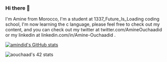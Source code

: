 ### Hi there 👋

I'm Amine from Morocco, I'm a student at 1337_Future_Is_Loading coding school, I'm now learning the c language, please feel free to check out my content, and you can check out my twitter at twitter.com/AmineOuchaadid or my linkedin at linkedin.com/in/Amine-Ouchaadid .

[![amindid's GitHub stats](https://github-readme-stats.vercel.app/api?username=amindid)](https://github.com/amindid/github-readme-stats)

<img src="https://camo.githubusercontent.com/2b49cd58bd028fe77c318b49064347f02c520432bc9df81897acde2a5499e6af/68747470733a2f2f62616467652e6d65646961706c75732e6d612f62696e6172792f656d6f68616d6564" alt="aouchaad's 42 stats" data-canonical-src="[https://badge.mediaplus.ma/binary/aouchaad](https://badge.mediaplus.ma/binary/aouchaad)" style="max-width: 100%;">
